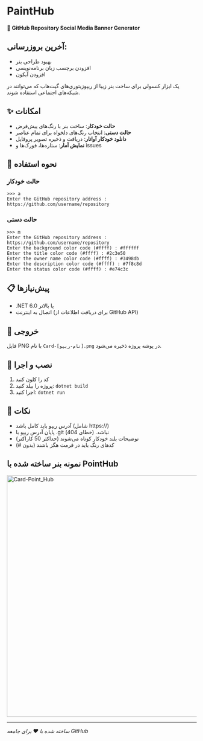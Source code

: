 # PaintHub

🎨 **GitHub Repository Social Media Banner Generator**
## آخرین بروزرسانی:
- بهبود طراحی بنر
- افزودن برچسب زبان برنامه‌نویسی
- افزودن آیکون
  
یک ابزار کنسولی برای ساخت بنر زیبا از ریپوزیتوری‌های گیت‌هاب که می‌توانند در شبکه‌های اجتماعی استفاده شوند.

## ✨ امکانات

- **حالت خودکار**: ساخت بنر با رنگ‌های پیش‌فرض
- **حالت دستی**: انتخاب رنگ‌های دلخواه برای تمام عناصر
- **دانلود خودکار آواتار**: دریافت و ذخیره تصویر پروفایل
- **نمایش آمار**: ستاره‌ها، فورک‌ها و issues

## 🚀 نحوه استفاده

### حالت خودکار
```
>>> a
Enter the GitHub repository address : https://github.com/username/repository
```

### حالت دستی  
```
>>> m
Enter the GitHub repository address : https://github.com/username/repository
Enter the background color code (#ffff) : #ffffff
Enter the title color code (#ffff) : #2c3e50
Enter the owner name color code (#ffff) : #3498db
Enter the description color code (#ffff) : #7f8c8d
Enter the status color code (#ffff) : #e74c3c
```

## 📋 پیش‌نیازها

- .NET 6.0 یا بالاتر
- اتصال به اینترنت (برای دریافت اطلاعات از GitHub API)

## 🎯 خروجی

فایل PNG با نام `Card-[نام-ریپو].png` در پوشه پروژه ذخیره می‌شود.

## 🔧 نصب و اجرا

1. کد را کلون کنید
2. پروژه را بیلد کنید: `dotnet build`  
3. اجرا کنید: `dotnet run`

## 📝 نکات

- آدرس ریپو باید کامل باشد (شامل https://)
- پایان آدرس ریپو با .git نباشد. (خطای 404)
- توضیحات بلند خودکار کوتاه می‌شوند (حداکثر 50 کاراکتر)
- کدهای رنگ باید در فرمت هگز باشند (بدون #)

## نمونه بنر ساخته شده با PointHub
<img width="1280" height="640" alt="Card-Point_Hub" src="https://github.com/user-attachments/assets/02540710-1b93-4fcd-8cca-cf36d10917a9" />

---
*ساخته شده با ❤️ برای جامعه GitHub*
